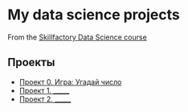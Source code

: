 # My data science projects
From the [Skillfactory Data Science course](https://skillfactory.ru/data-scientist)

## Проекты

* [Проект 0. Игра: Угадай число](https://github.com/EleonoraRR/sf_data_science/tree/main/project_0)
* [Проект 1. _____](____)
* [Проект 2. _____](____)